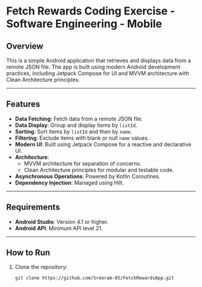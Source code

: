 # Fetch Rewards Coding Exercise - Software Engineering - Mobile

## Overview

This is a simple Android application that retrieves and displays data from a remote JSON file. The app is built using modern Android development practices, including Jetpack Compose for UI and MVVM architecture with Clean Architecture principles.

---

## Features

- **Data Fetching**: Fetch data from a remote JSON file.
- **Data Display**: Group and display items by `listId`.
- **Sorting**: Sort items by `listId` and then by `name`.
- **Filtering**: Exclude items with blank or null `name` values.
- **Modern UI**: Built using Jetpack Compose for a reactive and declarative UI.
- **Architecture**:
  - MVVM architecture for separation of concerns.
  - Clean Architecture principles for modular and testable code.
- **Asynchronous Operations**: Powered by Kotlin Coroutines.
- **Dependency Injection**: Managed using Hilt.

---

## Requirements

- **Android Studio**: Version 4.1 or higher.
- **Android API**: Minimum API level 21.

---

## How to Run

1. Clone the repository:
   ```bash
   git clone https://github.com/Sreeram-05/FetchRewardsApp.git
